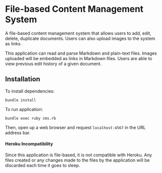 # File-based Content Management System

A file-based content management system that allows users to add, edit, delete, duplicate documents. Users can also upload images to the system as links.

This application can read and parse Markdown and plain-text files. Images uploaded will be embedded as links in Markdown files. Users are able to view previous edit history of a given document.

## Installation
To install dependencies:

```
bundle install
```

To run application:

```
bundle exec ruby cms.rb
```

Then, open up a web browser and request `localhost:4567` in the URL address bar.

#### Heroku Incompatibility

Since this application is file-based, it is not compatible with Heroku. Any files created or any changes made to the files by the application will be discarded each time it goes to sleep.
